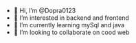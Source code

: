 - 👋 Hi, I’m @Dopra0123
- 👀 I’m interested in backend and frontend
- 🌱 I’m currently learning mySql and java
- 💞️ I’m looking to collaborate on cood web


<!---
Dopra0123/Dopra0123 is a ✨ special ✨ repository because its `README.md` (this file) appears on your GitHub profile.
You can click the Preview link to take a look at your changes.
--->
